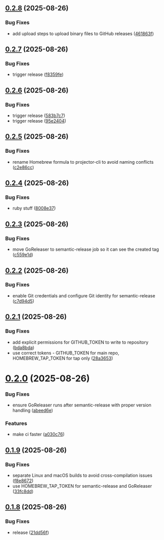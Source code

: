 ## [0.2.8](https://github.com/joelgrimberg/projector/compare/v0.2.7...v0.2.8) (2025-08-26)


### Bug Fixes

* add upload steps to upload binary files to GitHub releases ([461863f](https://github.com/joelgrimberg/projector/commit/461863f942f0e8407096fd181afa6a31e9ccaed8))

## [0.2.7](https://github.com/joelgrimberg/projector/compare/v0.2.6...v0.2.7) (2025-08-26)


### Bug Fixes

* trigger release ([f8359fe](https://github.com/joelgrimberg/projector/commit/f8359fe4bcafc87d0050370d0e84026a67014d4f))

## [0.2.6](https://github.com/joelgrimberg/projector/compare/v0.2.5...v0.2.6) (2025-08-26)


### Bug Fixes

* trigger release ([583b7c7](https://github.com/joelgrimberg/projector/commit/583b7c757bfa594384fca92c64db12d0cf4a6a8a))
* trigger release ([95e2404](https://github.com/joelgrimberg/projector/commit/95e240490acec8ea0494c7a4415bab35996caad0))

## [0.2.5](https://github.com/joelgrimberg/projector/compare/v0.2.4...v0.2.5) (2025-08-26)


### Bug Fixes

* rename Homebrew formula to projector-cli to avoid naming conflicts ([c2e86cc](https://github.com/joelgrimberg/projector/commit/c2e86cca76ec5be17d56b5ef4fb360117aa80dad))

## [0.2.4](https://github.com/joelgrimberg/projector/compare/v0.2.3...v0.2.4) (2025-08-26)


### Bug Fixes

* ruby stuff ([8008e37](https://github.com/joelgrimberg/projector/commit/8008e3776ddf9a34444e47d802222bd86b6d7646))

## [0.2.3](https://github.com/joelgrimberg/projector/compare/v0.2.2...v0.2.3) (2025-08-26)


### Bug Fixes

* move GoReleaser to semantic-release job so it can see the created tag ([c559e1d](https://github.com/joelgrimberg/projector/commit/c559e1d0cfe16afa7126155f64e9117c4cfbe84b))

## [0.2.2](https://github.com/joelgrimberg/projector/compare/v0.2.1...v0.2.2) (2025-08-26)


### Bug Fixes

* enable Git credentials and configure Git identity for semantic-release ([c7d94d5](https://github.com/joelgrimberg/projector/commit/c7d94d5b5ce3d622b2e56750fc20eb65e15d58df))

## [0.2.1](https://github.com/joelgrimberg/projector/compare/v0.2.0...v0.2.1) (2025-08-26)


### Bug Fixes

* add explicit permissions for GITHUB_TOKEN to write to repository ([bda8bda](https://github.com/joelgrimberg/projector/commit/bda8bda29e06cd04d0b6f805c733ce53ea0042a8))
* use correct tokens - GITHUB_TOKEN for main repo, HOMEBREW_TAP_TOKEN for tap only ([28a3653](https://github.com/joelgrimberg/projector/commit/28a3653c5caff0ba39332ce17ebc7f81754e000d))

# [0.2.0](https://github.com/joelgrimberg/projector/compare/v0.1.9...v0.2.0) (2025-08-26)


### Bug Fixes

* ensure GoReleaser runs after semantic-release with proper version handling ([abeed6e](https://github.com/joelgrimberg/projector/commit/abeed6e668bd04037186667b63ca219cd9299df2))


### Features

* make ci faster ([a030c76](https://github.com/joelgrimberg/projector/commit/a030c76797f965c58d8521a8e38b925f192c6972))

## [0.1.9](https://github.com/joelgrimberg/projector/compare/v0.1.8...v0.1.9) (2025-08-26)


### Bug Fixes

* separate Linux and macOS builds to avoid cross-compilation issues ([f8e8672](https://github.com/joelgrimberg/projector/commit/f8e8672bd754144faaf954e4cb3dc20e29362d20))
* use HOMEBREW_TAP_TOKEN for semantic-release and GoReleaser ([33fc8dd](https://github.com/joelgrimberg/projector/commit/33fc8dd6714609fd26e8c0aaa694d47e026b7175))

## [0.1.8](https://github.com/joelgrimberg/projector/compare/v0.1.7...v0.1.8) (2025-08-26)


### Bug Fixes

* release ([21dd56f](https://github.com/joelgrimberg/projector/commit/21dd56ff76d44d0141510a6f29d1aa8c35ee595f))
